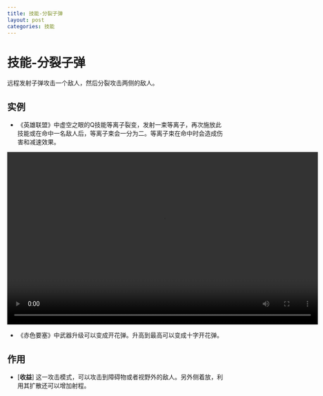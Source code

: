 ```yaml
---
title: 技能-分裂子弹
layout: post
categories: 技能
---
```


# 技能-分裂子弹
远程发射子弹攻击一个敌人，然后分裂攻击两侧的敌人。

## 实例

- 《英雄联盟》中虚空之眼的Q技能等离子裂变，发射一束等离子，再次施放此技能或在命中一名敌人后，等离子束会一分为二。等离子束在命中时会造成伤害和减速效果。

<video width="720" height="400" controls>
    <source src="{{ site.url }}/videos/分裂子弹-虚空之眼-威寇兹-Q.webm" type="video/webm">
</video>

- 《赤色要塞》中武器升级可以变成开花弹。升高到最高可以变成十字开花弹。

## 作用
- [**收益**] 这一攻击模式，可以攻击到障碍物或者视野外的敌人。另外侧着放，利用其扩散还可以增加射程。